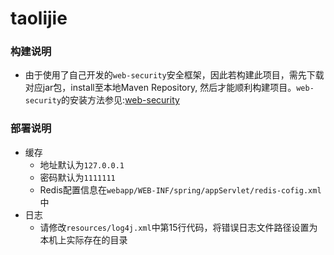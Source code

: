 # taolijie

### 构建说明
* 由于使用了自己开发的`web-security`安全框架，因此若构建此项目，需先下载对应jar包，install至本地Maven Repository, 然后才能顺利构建项目。`web-security`的安装方法参见:[web-security](https://github.com/wanghongfei/web-security/releases)


### 部署说明
- 缓存
    * 地址默认为`127.0.0.1`
    * 密码默认为`1111111`
    * Redis配置信息在`webapp/WEB-INF/spring/appServlet/redis-cofig.xml`中
- 日志
    * 请修改`resources/log4j.xml`中第15行代码，将错误日志文件路径设置为本机上实际存在的目录
